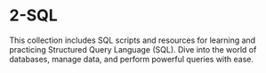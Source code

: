 # 2-SQL
This collection includes SQL scripts and resources for learning and practicing Structured Query Language (SQL). Dive into the world of databases, manage data, and perform powerful queries with ease.

